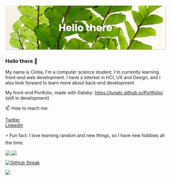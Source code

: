 [![MasterHead](banner.png)](https://github.com/Lunatc)

### Hello there 👋

My name is Cintia, I'm a computer science student. I'm currently learning front-end web development.
I have a interest in HCI, UX and Design, and I also look forward to learn more about back-end development.

My front-end Portfolio, made with Gatsby: https://lunatc.github.io/Portfolio/ (still in development)

📫 How to reach me:

<p align="left">
<a href="https://twitter.com/Little_lunatc" target="blank">Twitter</a><br>
<a href="https://www.linkedin.com/in/cintia-braz/" target="blank">LinkedIn</a>
</p>

⚡ Fun fact: I love learning random and new things, so I have new hobbies all the time.

<a href="https://github.com/anuraghazra/github-readme-stats">
  <img align="center" src="https://github-readme-stats.vercel.app/api?username=lunatc&show_icons=true&theme=gruvbox" />
</a>
<a href="https://github.com/anuraghazra/convoychat">
  <img align="center" src="https://github-readme-stats.vercel.app/api/top-langs/?username=lunatc&langs_count=3&theme=gruvbox" />
</a>

 [![GitHub Streak](http://github-readme-streak-stats.herokuapp.com?user=lunatc&theme=gruvbox)](https://git.io/streak-stats)
 
 ![](https://komarev.com/ghpvc/?username=lunatc&color=green)



<!--
**Lunatc/Lunatc** is a ✨ _special_ ✨ repository because its `README.md` (this file) appears on your GitHub profile.

Here are some ideas to get you started:

- 🔭 I’m currently working on ...
- 🌱 I’m currently learning ...
- 👯 I’m looking to collaborate on ...
- 🤔 I’m looking for help with ...
- 💬 Ask me about ...
- 📫 How to reach me: ...
- 😄 Pronouns: ...
- ⚡ Fun fact: ...
-->
